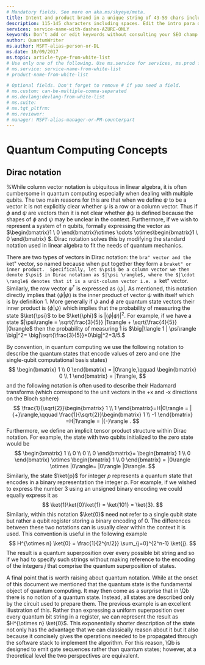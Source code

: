 ```yaml
---
# Mandatory fields. See more on aka.ms/skyeye/meta.
title: Intent and product brand in a unique string of 43-59 chars including spaces | Microsoft Docs 
description: 115-145 characters including spaces. Edit the intro para describing article intent to fit here. This abstract displays in the search result.
services: service-name-with-dashes-AZURE-ONLY 
keywords: Don’t add or edit keywords without consulting your SEO champ.
author: QuantumWriter
ms.author: MSFT-alias-person-or-DL
ms.date: 10/09/2017
ms.topic: article-type-from-white-list
# Use only one of the following. Use ms.service for services, ms.prod for on-prem. Remove the # before the relevant field.
# ms.service: service-name-from-white-list
# product-name-from-white-list

# Optional fields. Don't forget to remove # if you need a field.
# ms.custom: can-be-multiple-comma-separated
# ms.devlang:devlang-from-white-list
# ms.suite: 
# ms.tgt_pltfrm:
# ms.reviewer:
# manager: MSFT-alias-manager-or-PM-counterpart
---
```


<!---
Purpose of an Overview article: 
1. To give a TECHNICAL overview of a service/product: What is it? Why should I use it? It's a "learn" topic that describes key benefits and our competitive advantage. It's not a "do" topic.
2. To help audiences who are new to service but who may be familiar with related concepts. 
3. To compare the service to another service/product that has some similar functionality, ex. SQL Database / SQL Data Warehouse, if appropriate. This info can be in a short list or table. 
-->

# Quantum Computing Concepts 
<!---
Unique, complements the page title, and 100 characters or fewer including spaces.
-->

## Dirac notation

%While column vector notation is ubiquitous in linear algebra, it is often cumbersome in quantum computing especially when dealing with multiple qubits.  The two main reasons for this are that when we define $\psi$ to be a vector it is not explicitly clear whether $\psi$ is a row or a column vector.  Thus if $\phi$ and $\psi$ are vectors then it is not clear whether $\phi \psi$ is defined because the shapes of $\phi$ and $\psi$ may be unclear in the context.  Furthermore, if we wish to represent a system of $n$ qubits, formally expressing the vector as $\begin{bmatrix}1 \\ 0 \end{bmatrix}\otimes \cdots \otimes\begin{bmatrix}1 \\ 0 \end{bmatrix} $.  Dirac notation solves this by modifying the standard notation used in linear algebra to fit the needs of quantum mechanics.

There are two types of vectors in Dirac notation: the ``bra" vector and the ``ket" vector, so named because when put together they form a ``braket" or inner product.  Specifically, let $\psi$ be a column vector we then denote $\psi$ in Dirac notation as $|\psi \rangle$, where the $|\cdot \rangle$ denotes that it is a unit-column vector i.e. a ``ket" vector.  Similarly, the row vector $\psi^\dagger$ is expressed as $\langle \psi |$.  As mentioned, this notation directly implies that $\langle \psi |\psi \rangle$ is the inner product of vector $\psi$ with itself which is by definition $1$.  More generally if $\psi$ and $\phi$ are quantum state vectors their inner product is $\langle \phi | \psi \rangle$ which implies that the probability of measuring the state $\ket{\psi}$ to be $\ket{\phi}$ is $|\langle \phi|\psi\rangle|^2$.  For example, if we have a state $|\psi\rangle = \sqrt{\frac{3}{5}} |1\rangle + \sqrt{\frac{4}{5}} |0\rangle$ then the probability of measuring $1$  is  $\big|\langle 1 | \psi\rangle \big|^2= \big|\sqrt{\frac{3}{5}}+0\big|^2=3/5.$ 

By convention, in quantum computing we use the following notation to describe the quantum states that encode values of zero and one (the single-qubit computational basis states)
$$
\begin{bmatrix} 1 \\ 0 \end{bmatrix} = |0\rangle,\qquad
\begin{bmatrix} 0 \\ 1 \end{bmatrix} = |1\rangle,
$$
 and the following notation is often used to describe their Hadamard transforms (which correspond to the unit vectors in the +x and -x directions on the Bloch sphere)
$$
\frac{1}{\sqrt{2}}\begin{bmatrix} 1 \\ 1 \end{bmatrix}=H|0\rangle = |{+}\rangle,\qquad
\frac{1}{\sqrt{2}}\begin{bmatrix} 1 \\ -1 \end{bmatrix} =H|1\rangle = |{-}\rangle .
$$
Furthermore, we define an implicit tensor product structure within Dirac notation.  For example, the state with two qubits initialized to the zero state would be
$$
\begin{bmatrix} 1 \\ 0 \\ 0 \\ 0 \end{bmatrix}= \begin{bmatrix} 1 \\ 0 \end{bmatrix} \otimes \begin{bmatrix} 1 \\ 0 \end{bmatrix} = |0\rangle \otimes |0\rangle= |0\rangle |0\rangle.
$$
 Similarly,  the state $\ket{p}$ for integer $p$ represents a quantum state that encodes in a binary representation the integer $p$.  For example, if we wished to express the number $3$ using an unsigned binary encoding we could equally express it as
$$
\ket{1}\ket{0}\ket{1} = \ket{101} = \ket{3}.
$$
Similarly, within this notation $\ket{0}$ need not refer to a single qubit state but rather a qubit register storing a binary encoding of $0$.  The differences between these two notations can is usually clear within the context it is used.  This convention is useful in the following example 
$$
H^{\otimes n} \ket{0} = \frac{1}{2^{n/2}} \sum_{j=0}^{2^n-1} \ket{j}.
$$
The result is a quantum superposition over every possible bit string and so if we had to specify such strings without making reference to the encoding of the integers $j$ that comprise the quantum superposition of states.

A final point that is worth raising about quantum notation.  While at the onset of this document we mentioned that the quantum state is the fundamental object of quantum computing.  It may then come as a surprise that in \Qb there is no notion of a quantum state.  Instead, all states are described only by the circuit used to prepare them.  The previous example is an excellent illustration of this.  Rather than expressing a uniform superposition over every quantum bit string in a register, we can represent the result as $H^{\otimes n} \ket{0}$.  This exponentially shorter description of the state not only has the advantage that we can classically reason about it but it also because it concisely gives the operations needed to be propagated through the software stack to implement the algorithm.  For this reason, \Qb is designed to emit gate sequences rather than quantum states; however, at a theoretical level the two perspectives are equivalent.
